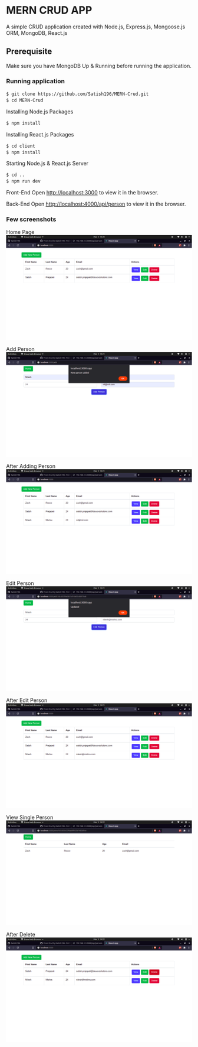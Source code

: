 # MERN CRUD APP

A simple CRUD application created with Node.js, Express.js, Mongoose.js ORM, MongoDB, React.js

## Prerequisite
Make sure you have MongoDB Up & Running before running the application.

### Running application

```sh
$ git clone https://github.com/Satish196/MERN-Crud.git
$ cd MERN-Crud
```

Installing Node.js Packages

```sh
$ npm install
```

Installing React.js Packages

```sh
$ cd client
$ npm install
```

Starting Node.js & React.js Server

```sh
$ cd ..
$ npm run dev
```

Front-End
Open [http://localhost:3000](http://localhost:3000) to view it in the browser.

Back-End
Open [http://localhost:4000/api/person](http://localhost:3000/api/person) to view it in the browser.


### Few screenshots

Home Page
![](Screenshots/1.png)

Add Person
![](Screenshots/2.png)

After Adding Person
![](Screenshots/3.png)

Edit Person
![](Screenshots/4.png)

After Edit Person
![](Screenshots/5.png)

View Single Person
![](Screenshots/6.png)

After Delete
![](Screenshots/7.png)